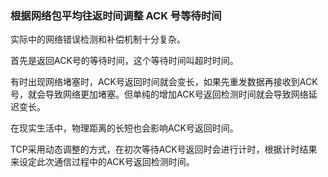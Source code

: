 ### 根据网络包平均往返时间调整 ACK 号等待时间

实际中的网络错误检测和补偿机制十分复杂。

首先是返回ACK号的等待时间，这个等待时间叫超时时间。

有时出现网络堵塞时，ACK号返回时间就会变长，如果先重发数据再接收到ACK号，就会导致网络更加堵塞。但单纯的增加ACK号返回检测时间就会导致网络延迟变长。

在现实生活中，物理距离的长短也会影响ACK号返回时间。

TCP采用动态调整的方式，在初次等待ACK号返回时会进行计时，根据计时结果来设定此次通信过程中的ACK号返回检测时间。
